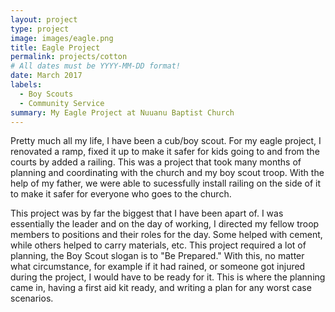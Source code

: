 ```yaml
---
layout: project
type: project
image: images/eagle.png
title: Eagle Project
permalink: projects/cotton
# All dates must be YYYY-MM-DD format!
date: March 2017
labels:
  - Boy Scouts
  - Community Service
summary: My Eagle Project at Nuuanu Baptist Church
---
```


Pretty much all my life, I have been a cub/boy scout.  For my eagle project, I renovated a ramp, fixed it up to make it safer for kids going to and from the courts by added a railing.  This was a project that took many months of planning and coordinating with the church and my boy scout troop.  With the help of my father, we were able to sucessfully install railing on the side of it to make it safer for everyone who goes to the church.  

This project was by far the biggest that I have been apart of.  I was essentially the leader and on the day of working, I directed my fellow troop members to positions and their roles for the day.  Some helped with cement, while others helped to carry materials, etc.  This project required a lot of planning, the Boy Scout slogan is to "Be Prepared."  With this, no matter what circumstance, for example if it had rained, or someone got injured during the project, I would have to be ready for it.  This is where the planning came in, having a first aid kit ready, and writing a plan for any worst case scenarios.  
